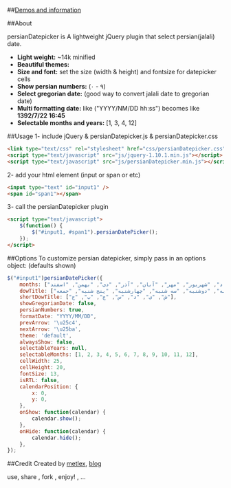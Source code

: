 ##[Demos and information](http://mbehzadi.com/persian-datepicker "mbehzadi.com")

##About

persianDatepicker is A lightweight jQuery plugin that select persian(jalali) date. 
  
- **Light weight:** ~14k minified
- **Beautiful themes:**
- **Size and font:** set the size (width & height) and fontsize for datepicker cells
- **Show persian numbers:** (۰ - ۹)
- **Select gregorian date:** (good way to convert jalali date to gregorian date)
- **Multi formatting date:** like ("YYYY/NM/DD hh:ss") becomes like **1392/7/22 16:45**
- **Selectable months and years:**  [1, 3, 4, 12]


##Usage
1- include jQuery & persianDatepicker.js & persianDatepicker.css
```html
<link type="text/css" rel="stylesheet" href="css/persianDatepicker.css" />
<script type="text/javascript" src="js/jquery-1.10.1.min.js"></script>
<script type="text/javascript" src="js/persianDatepicker.min.js"></script>
```
2- add your html element (input or span or etc)
```html
<input type="text" id="input1" />
<span id="span1"></span>
```
3- call the persianDatepicker plugin
```html
<script type="text/javascript">
    $(function() {
        $("#input1, #span1").persianDatePicker();       
    });
</script>
```


##Options
To customize persian datepicker, simply pass in an options object: (defaults shown)
```javascript
$("#input1")persianDatePicker({
    months: ["فروردین", "اردیبهشت", "خرداد", "تیر", "مرداد", "شهریور", "مهر", "آبان", "آذر", "دی", "بهمن", "اسفند"],
    dowTitle: ["شنبه", "یکشنبه", "دوشنبه", "سه شنبه", "چهارشنبه", "پنج شنبه", "جمعه"],
    shortDowTitle: ["ش", "ی", "د", "س", "چ", "پ", "ج"],
    showGregorianDate: false,
    persianNumbers: true,
    formatDate: "YYYY/MM/DD",
    prevArrow: '\u25c4',
    nextArrow: '\u25ba',
    theme: 'default',
    alwaysShow: false,
    selectableYears: null,
    selectableMonths: [1, 2, 3, 4, 5, 6, 7, 8, 9, 10, 11, 12],
    cellWidth: 25, 
    cellHeight: 20, 
    fontSize: 13,             
    isRTL: false,
    calendarPosition: {
        x: 0,
        y: 0,
    },
    onShow: function(calendar) {
        calendar.show();
    },
    onHide: function(calendar) {
        calendar.hide();
    },
});
```

##Credit
Created by [metlex](http://twitter.com/metlex "metlex"), [blog](http://mbehzadi.com/ "mbehzadi.com")

use, share , fork , enjoy! , ...
